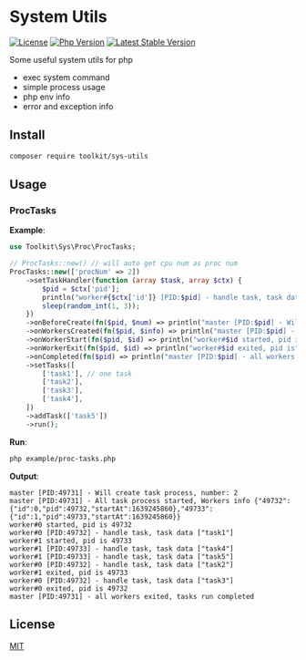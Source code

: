 # System Utils

[![License](https://img.shields.io/packagist/l/toolkit/sys-utils.svg?style=flat-square)](LICENSE)
[![Php Version](https://img.shields.io/badge/php-%3E8.0.0-brightgreen.svg?maxAge=2592000)](https://packagist.org/packages/toolkit/sys-utils)
[![Latest Stable Version](http://img.shields.io/packagist/v/toolkit/sys-utils.svg)](https://packagist.org/packages/toolkit/sys-utils)

Some useful system utils for php

- exec system command
- simple process usage
- php env info
- error and exception info

## Install

```bash
composer require toolkit/sys-utils
```

## Usage

### ProcTasks

**Example**:

```php
use Toolkit\Sys\Proc\ProcTasks;

// ProcTasks::new() // will auto get cpu num as proc num
ProcTasks::new(['procNum' => 2])
    ->setTaskHandler(function (array $task, array $ctx) {
        $pid = $ctx['pid'];
        println("worker#{$ctx['id']} [PID:$pid] - handle task, task data", $task);
        sleep(random_int(1, 3));
    })
    ->onBeforeCreate(fn($pid, $num) => println("master [PID:$pid] - Will create task process, number:", $num))
    ->onWorkersCreated(fn($pid, $info) => println("master [PID:$pid] - All task process started,", 'Workers info', $info))
    ->onWorkerStart(fn($pid, $id) => println("worker#$id started, pid is", $pid))
    ->onWorkerExit(fn($pid, $id) => println("worker#$id exited, pid is", $pid))
    ->onCompleted(fn($pid) => println("master [PID:$pid] - all workers exited, tasks run completed"))
    ->setTasks([
        ['task1'], // one task
        ['task2'],
        ['task3'],
        ['task4'],
    ])
    ->addTask(['task5'])
    ->run();
```

**Run**: 

```bash
php example/proc-tasks.php
```

**Output**:

```text
master [PID:49731] - Will create task process, number: 2
master [PID:49731] - All task process started, Workers info {"49732":{"id":0,"pid":49732,"startAt":1639245860},"49733":{"id":1,"pid":49733,"startAt":1639245860}}
worker#0 started, pid is 49732
worker#0 [PID:49732] - handle task, task data ["task1"]
worker#1 started, pid is 49733
worker#1 [PID:49733] - handle task, task data ["task4"]
worker#1 [PID:49733] - handle task, task data ["task5"]
worker#0 [PID:49732] - handle task, task data ["task2"]
worker#1 exited, pid is 49733
worker#0 [PID:49732] - handle task, task data ["task3"]
worker#0 exited, pid is 49732
master [PID:49731] - all workers exited, tasks run completed

```

## License

[MIT](LICENSE)
